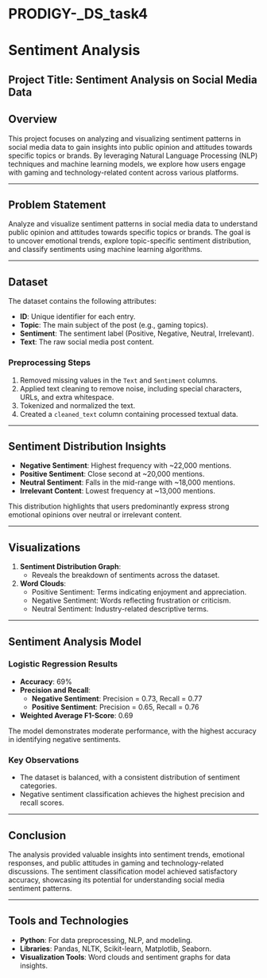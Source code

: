 # PRODIGY-_DS_task4
# Sentiment Analysis 

## Project Title: Sentiment Analysis on Social Media Data

## Overview
This project focuses on analyzing and visualizing sentiment patterns in social media data to gain insights into public opinion and attitudes towards specific topics or brands. By leveraging Natural Language Processing (NLP) techniques and machine learning models, we explore how users engage with gaming and technology-related content across various platforms.

---

## Problem Statement
Analyze and visualize sentiment patterns in social media data to understand public opinion and attitudes towards specific topics or brands. The goal is to uncover emotional trends, explore topic-specific sentiment distribution, and classify sentiments using machine learning algorithms.

---

## Dataset
The dataset contains the following attributes:
- **ID**: Unique identifier for each entry.
- **Topic**: The main subject of the post (e.g., gaming topics).
- **Sentiment**: The sentiment label (Positive, Negative, Neutral, Irrelevant).
- **Text**: The raw social media post content.

### Preprocessing Steps
1. Removed missing values in the `Text` and `Sentiment` columns.
2. Applied text cleaning to remove noise, including special characters, URLs, and extra whitespace.
3. Tokenized and normalized the text.
4. Created a `cleaned_text` column containing processed textual data.

---

## Sentiment Distribution Insights
- **Negative Sentiment**: Highest frequency with ~22,000 mentions.
- **Positive Sentiment**: Close second at ~20,000 mentions.
- **Neutral Sentiment**: Falls in the mid-range with ~18,000 mentions.
- **Irrelevant Content**: Lowest frequency at ~13,000 mentions.

This distribution highlights that users predominantly express strong emotional opinions over neutral or irrelevant content.

---

## Visualizations
1. **Sentiment Distribution Graph**:
   - Reveals the breakdown of sentiments across the dataset.
2. **Word Clouds**:
   - Positive Sentiment: Terms indicating enjoyment and appreciation.
   - Negative Sentiment: Words reflecting frustration or criticism.
   - Neutral Sentiment: Industry-related descriptive terms.

---

## Sentiment Analysis Model
### Logistic Regression Results
- **Accuracy**: 69%
- **Precision and Recall**:
  - **Negative Sentiment**: Precision = 0.73, Recall = 0.77
  - **Positive Sentiment**: Precision = 0.65, Recall = 0.76
- **Weighted Average F1-Score**: 0.69

The model demonstrates moderate performance, with the highest accuracy in identifying negative sentiments.

### Key Observations
- The dataset is balanced, with a consistent distribution of sentiment categories.
- Negative sentiment classification achieves the highest precision and recall scores.

---

## Conclusion
The analysis provided valuable insights into sentiment trends, emotional responses, and public attitudes in gaming and technology-related discussions. The sentiment classification model achieved satisfactory accuracy, showcasing its potential for understanding social media sentiment patterns.

---

## Tools and Technologies
- **Python**: For data preprocessing, NLP, and modeling.
- **Libraries**: Pandas, NLTK, Scikit-learn, Matplotlib, Seaborn.
- **Visualization Tools**: Word clouds and sentiment graphs for data insights.


